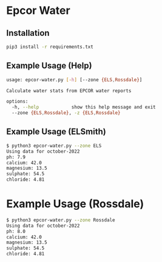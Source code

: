# Epcor Water 


## Installation
```sh
pip3 install -r requirements.txt
```

## Example Usage (Help)
```sh
usage: epcor-water.py [-h] [--zone {ELS,Rossdale}]

Calculate water stats from EPCOR water reports

options:
  -h, --help            show this help message and exit
  --zone {ELS,Rossdale}, -z {ELS,Rossdale}
```

## Example Usage (ELSmith)
```sh
$ python3 epcor-water.py --zone ELS
Using data for october-2022
ph: 7.9
calcium: 42.0
magnesium: 13.5
sulphate: 54.5
chloride: 4.81
```

# Example Usage (Rossdale)
```sh
$ python3 epcor-water.py --zone Rossdale
Using data for october-2022
ph: 8.0
calcium: 42.0
magnesium: 13.5
sulphate: 54.5
chloride: 4.81
```
